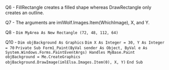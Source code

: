 Q6 - FillRectangle creates a filled shape whereas DrawRectangle only creates an outline.

Q7 - The arguments are imlWolf.Images.Item(WhichImage), X, and Y.

Q8 - `Dim MyArea As New Rectangle (72, 48, 112, 64)`

Q10 - `Dim objBackground As Graphics`
`Dim X As Integer = 30, Y As Integer = 70`
`Private Sub Form1_Paint(ByVal sender As Object, ByVal e As System.Windows.Forms.PaintEventArgs) Handles MyBase.Paint` 
  `objBackground = Me.CreateGraphics`
  `objBackground.DrawImage(imlElsa.Images.Item(0), X, Y)`
`End Sub`
